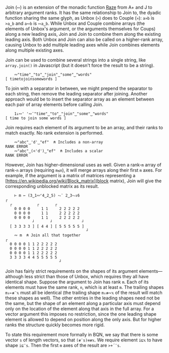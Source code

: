 Join (`∾`) is an extension of the monadic function [Raze](https://aplwiki.com/wiki/Raze) from A+ and J to arbitrary argument ranks. It has the same relationship to Join to, the dyadic function sharing the same glyph, as Unbox (`>`) does to Couple (`≍`): `a≍b` is `>a‿b` and `a∾b` is `∾a‿b`. While Unbox and Couple combine arrays (the elements of Unbox's argument, or the arguments themselves for Coups) along a new leading axis, Join and Join to combine them along the existing leading axis. Both Unbox and Join can also be called on a higher-rank array, causing Unbox to add multiple leading axes while Join combines elements along multiple existing axes.

Join can be used to combine several strings into a single string, like `array.join()` in Javascript (but it doesn't force the result to be a string).

        ∾"time"‿"to"‿"join"‿"some"‿"words"
    [ timetojoinsomewords ]

To join with a separator in between, we might prepend the separator to each string, then remove the leading separator after joining. Another approach would be to insert the separator array as an element between each pair of array elements before calling Join.

        1↓∾' '∾¨"time"‿"to"‿"join"‿"some"‿"words"
    [ time to join some words ]

Join requires each element of its argument to be an array, and their ranks to match exactly. No rank extension is performed.

        ∾"abc"‿'d'‿"ef"  ⍝ Includes a non-array
    RANK ERROR
        ∾"abc"‿(<'d')‿"ef"  ⍝ Includes a scalar
    RANK ERROR

However, Join has higher-dimensional uses as well. Given a rank-`m` array of rank-`n` arrays (requiring `m≤n`), it will merge arrays along their first `m` axes. For example, if the argument is a matrix of matrices representing a [https://en.wikipedia.org/wiki/Block_matrix](block matrix), Join will give the corresponding unblocked matrix as its result.

        ⊢ m ← (3‿1∾⌜4‿2‿5) ⥊¨ 2‿3⥊↕6
    ┌
      ┌           ┌       ┌
        0 0 0 0     1 1     2 2 2 2 2
        0 0 0 0     1 1     2 2 2 2 2
        0 0 0 0     1 1     2 2 2 2 2
                ┘       ┘             ┘
      [ 3 3 3 3 ] [ 4 4 ] [ 5 5 5 5 5 ]
                                        ┘
        ∾ m  ⍝ Join all that together
    ┌
      0 0 0 0 1 1 2 2 2 2 2
      0 0 0 0 1 1 2 2 2 2 2
      0 0 0 0 1 1 2 2 2 2 2
      3 3 3 3 4 4 5 5 5 5 5
                            ┘

Join has fairly strict requirements on the shapes of its argument elements—although less strict than those of Unbox, which requires they all have identical shape. Suppose the argument to Join has rank `m`. Each of its elements must have the same rank, `n`, which is at least `m`. The trailing shapes `m↓⟜≢¨𝕩` must all be identical (the trailing shape `m↓≢∾𝕩` of the result will match these shapes as well). The other entries in the leading shapes need not be the same, but the shape of an element along a particular axis must depend only on the location of the element along that axis in the full array. For a vector argument this imposes no restriction, since the one leading shape element is allowed to depend on position along the only axis. But for higher ranks the structure quickly becomes more rigid.

To state this requirement more formally in BQN, we say that there is some vector `s` of length vectors, so that `(≢¨s)≡≢𝕩`. We require element `i⊑𝕩` to have shape `i⊑¨s`. Then the first `m` axes of the result are `>+´¨s`.
